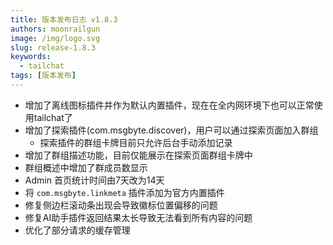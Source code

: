 ```yaml
---
title: 版本发布日志 v1.8.3
authors: moonrailgun
image: /img/logo.svg
slug: release-1.8.3
keywords:
  - tailchat
tags: [版本发布]
---
```


- 增加了离线图标插件并作为默认内置插件，现在在全内网环境下也可以正常使用tailchat了
- 增加了探索插件(com.msgbyte.discover)，用户可以通过探索页面加入群组
  - 探索插件的群组卡牌目前只允许后台手动添加记录
- 增加了群组描述功能，目前仅能展示在探索页面群组卡牌中
- 群组概述中增加了群成员数显示
- Admin 首页统计时间由7天改为14天
- 将 `com.msgbyte.linkmeta` 插件添加为官方内置插件
- 修复侧边栏滚动条出现会导致徽标位置偏移的问题
- 修复AI助手插件返回结果太长导致无法看到所有内容的问题
- 优化了部分请求的缓存管理
